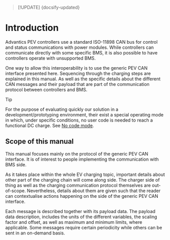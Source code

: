 > [!UPDATE] {docsify-updated}
# Introduction

Advantics PEV controllers use a standard ISO-11898 CAN bus for control and status communications
with power modules. While controllers can communicate directly with some specific BMS, it is also
possible to have controllers operate with unsupported BMS.

One way to allow this interoperability is to use the generic PEV CAN interface presented here.
Sequencing through the charging steps are explained in this manual. As well as the specific details
about the different CAN messages and their payload that are part of the communication protocol
between controllers and BMS.

> [!TIP]
> For the purpose of evaluating quickly our solution in a development/prototyping environment,
> their exist a special operating mode in which, under specific conditions, no user code is needed to
> reach a functional DC charge. See [No code mode](charge-controllers/evcc_no_code_mode.md).

## Scope of this manual

This manual focuses mainly on the protocol of the generic PEV CAN interface. It is of interest to people implementing the communication with BMS side.

As it takes place within the whole EV charging topic, important details about other part of the
charging chain will come along side. The charger side of thing as well as the charging communication
protocol themselves are out-of-scope. Nevertheless, details about them are given such that the
reader can contextualise actions happening on the side of the generic PEV CAN interface.

Each message is described together with its payload data. The payload data description, includes the
units of the different variables, the scaling factor and offset, as well as maximum and minimum
limits, where applicable. Some messages require certain periodicity while others can be sent in an on-demand basis.
